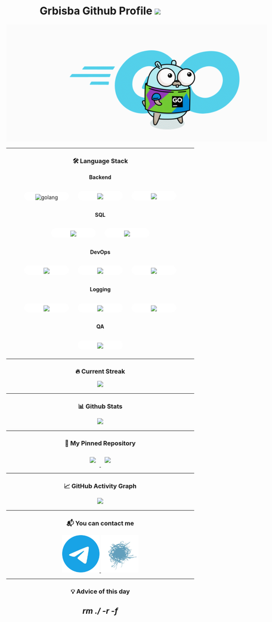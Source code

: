 <div align="center">

<h1>Grbisba Github Profile
    <img src="https://komarev.com/ghpvc/?username=Grbisba&color=69d6e4" width="100px"/>
</h1>

<p style="width: 700px;">
<img src="Go_8001611039611515.gif">
<p>

____

<h3>🛠 Language Stack</h3>

<div class="backend-icons">
    <h4 > Backend </h4>
    <p style="width: 100px; display: inline-block;margin: 10px; padding-top: 6px; padding-left: 10px; padding-right: 10px; background: white; border-radius: 15px;">
    <img src="https://cdn.jsdelivr.net/gh/devicons/devicon@latest/icons/go/go-original-wordmark.svg" alt="golang"/>
    </p>
    <p style="width: 100px; display: inline-block;margin: 10px; padding-top: 6px; padding-left: 10px; padding-right: 10px; background: white; border-radius: 15px;">
    <img src="https://cdn.jsdelivr.net/gh/devicons/devicon@latest/icons/grpc/grpc-plain.svg" />
    </p>
    <p style="width: 100px; display: inline-block;margin: 10px; padding-top: 6px; padding-left: 10px; padding-right: 10px; background: white; border-radius: 15px;">
    <img src="https://cdn.jsdelivr.net/gh/devicons/devicon@latest/icons/python/python-original.svg" />
    </p>
</div>

<div class="SQL">
    <h4> SQL </h4>
    <p style="width: 100px; display: inline-block; margin: 10px; padding-top: 6px; padding-left: 10px; padding-right: 10px; background: white; border-radius: 15px;">
        <img src="https://cdn.jsdelivr.net/gh/devicons/devicon@latest/icons/postgresql/postgresql-original.svg" />
    </p>
    <p style="width: 100px; display: inline-block; margin: 10px; padding-top: 6px; padding-left: 10px; padding-right: 10px; background: white; border-radius: 15px;">
    <img src="https://cdn.jsdelivr.net/gh/devicons/devicon@latest/icons/redis/redis-original.svg" />
    </p>
</div>

<div class="DevOps">
    <h4> DevOps </h4>
    <p style="width: 100px; display: inline-block; margin: 10px; padding-top: 6px; padding-left: 10px; padding-right: 10px; background: white; border-radius: 15px;">
    <img src="https://cdn.jsdelivr.net/gh/devicons/devicon@latest/icons/amazonwebservices/amazonwebservices-plain-wordmark.svg" />
    </p>
    <p style="width: 100px; display: inline-block; margin: 10px; padding-top: 6px; padding-left: 10px; padding-right: 10px; background: white; border-radius: 15px;">
    <img src="https://cdn.jsdelivr.net/gh/devicons/devicon@latest/icons/linux/linux-original.svg" />
    </p>
    <p style="width: 100px; display: inline-block; margin: 10px; padding-top: 6px; padding-left: 10px; padding-right: 10px; background: white; border-radius: 15px;">
    <img src="https://cdn.jsdelivr.net/gh/devicons/devicon@latest/icons/docker/docker-original.svg" />
    </p>
</div>

<div class="Logs">
    <h4> Logging </h4>
    <p style="width: 100px; display: inline-block; margin: 10px; padding-top: 6px; padding-left: 10px; padding-right: 10px; background: white; border-radius: 15px;">
    <img src="https://cdn.jsdelivr.net/gh/devicons/devicon@latest/icons/apachekafka/apachekafka-original.svg" />
    </p>
    <p style="width: 100px; display: inline-block; margin: 10px; padding-top: 6px; padding-left: 10px; padding-right: 10px; background: white; border-radius: 15px;">
    <img src="https://cdn.jsdelivr.net/gh/devicons/devicon@latest/icons/elasticsearch/elasticsearch-original.svg" />
    </p>
    <p style="width: 100px; display: inline-block; margin: 10px; padding-top: 6px; padding-left: 10px; padding-right: 10px; background: white; border-radius: 15px;">
    <img src="https://cdn.jsdelivr.net/gh/devicons/devicon@latest/icons/kibana/kibana-original.svg" />
    </p>
</div>

<div class="QA">
    <h4> QA </h4>
    <p style="width: 100px; display: inline-block; margin: 10px; padding-top: 6px; padding-left: 10px; padding-right: 10px; background: white; border-radius: 15px;">
    <img src="https://cdn.jsdelivr.net/gh/devicons/devicon@latest/icons/postman/postman-original.svg" />
    <p>
</div>

____

<div class="streak">
    <h3>🔥 Current Streak</h3>
    <picture>
        <source
        srcset="https://streak-stats.demolab.com/?user=grbisba>&theme=vue-dark"
        media="(prefers-color-scheme: dark)"
        />
        <source
        srcset="https://streak-stats.demolab.com/?user=grbisba&theme=vue"
        media="(prefers-color-scheme: light), (prefers-color-scheme: no-preference)"
        />
        <img src="https://github-readme-activity-graph.vercel.app/graph?username=grbisba"/>
    </picture>
</div>

[//]: # (<h3>🛠 Most Used Languages</h3>)
[//]: # (<div class="mul">)
[//]: # (    <picture>)
[//]: # (        <source)
[//]: # (        srcset="https://github-readme-stats.vercel.app/api/top-langs/?username=grbisba&theme=vue-dark")
[//]: # (        media="&#40;prefers-color-scheme: dark&#41;")
[//]: # (        />)
[//]: # (        <source)
[//]: # (        srcset="https://github-readme-stats.vercel.app/api/top-langs/?username=grbisba&theme=vue")
[//]: # (        media="&#40;prefers-color-scheme: light&#41;, &#40;prefers-color-scheme: no-preference&#41;")
[//]: # (        />)
[//]: # (        <img src="https://github-readme-stats.vercel.app/api/top-langs/?username=grbisba"/>)
[//]: # (    </picture>)
[//]: # (</div>)

____

<div class="stats">
    <h3>📊 Github Stats</h3>
    <picture>
        <source
                srcset="https://github-readme-stats.vercel.app/api?username=grbisba&show_icons=true&theme=vue-dark"
                media="(prefers-color-scheme: dark)"
        />
        <source
                srcset="https://github-readme-stats.vercel.app/api?username=grbisba&show_icons=true&theme=vue"
                media="(prefers-color-scheme: light), (prefers-color-scheme: no-preference)"
        />
        <img src="https://github-readme-stats.vercel.app/api?username=grbisba&show_icons=true"/>
    </picture>
</div>

____

<div class="pinned-images">
    <h3>📌 My Pinned Repository</h3>
    <a href="https://github.com/Grbisba/Package">
        <picture>
            <source
                    srcset="https://github-readme-stats.vercel.app/api/pin/?username=grbisba&repo=Package&theme=vue-dark&show_owner=true"
                    media="(prefers-color-scheme: dark)"
            />
            <source
                    srcset="https://github-readme-stats.vercel.app/api/pin/?username=grbisba&repo=Package&theme=vue&show_owner=true"
                    media="(prefers-color-scheme: light), (prefers-color-scheme: no-preference)"
            />
            <img style="margin: 10px" src="https://github-readme-stats.vercel.app/api/pin/?username=grbisba&repo=Package">
        </picture>
    </a>
    <a href="https://github.com/Grbisba/Logger">
        <picture>
            <source
                    srcset="https://github-readme-stats.vercel.app/api/pin/?username=grbisba&repo=Logger&theme=vue-dark&show_owner=true"
                    media="(prefers-color-scheme: dark)"
            />
            <source
                    srcset="https://github-readme-stats.vercel.app/api/pin/?username=grbisba&repo=Logger&theme=vue&show_owner=true"
                    media="(prefers-color-scheme: light), (prefers-color-scheme: no-preference)"
            />
            <img style="margin: 10px" src="https://github-readme-stats.vercel.app/api/pin/?username=grbisba&repo=Logger">
        </picture>
    </a>
</div>

____

<div class="graph">
<h3>📈 GitHub Activity Graph</h3>
    <picture>
        <source
                srcset="https://github-readme-activity-graph.vercel.app/graph?username=grbisba&radius=8&theme=vue"
                media="(prefers-color-scheme: dark)"
        />
        <source
                srcset="https://github-readme-activity-graph.vercel.app/graph?username=grbisba&radius=8&theme=github-light"
                media="(prefers-color-scheme: light), (prefers-color-scheme: no-preference)"
        />
        <img src="https://github-readme-activity-graph.vercel.app/graph?username=grbisba&radius=8&theme=github-light"/>
    </picture>
</div>

____

<div class="contact">
    <h3>📬 You can contact me</h3>
    <a href="https://t.me/Grbisba">
        <img src="telegramm.png" height="100" width="100" alt="my telegram"/>
    </a>
    <a href="https://habr.com/ru/users/Grbisba/">
        <img src="habr.png" height="100" width="100" alt="my habr"/>
    </a>
</div>

____

<div>
    <h3>
        💡 Advice of this day
    </h3>
    <h2>
    <em> rm ./ -r -f </em>
    </h2>
</div>
</div>
